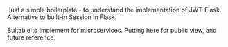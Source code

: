 Just a simple boilerplate - to understand the implementation of JWT-Flask. Alternative to built-in Session in Flask.

Suitable to implement for microservices. Putting here for public view, and future reference. 
